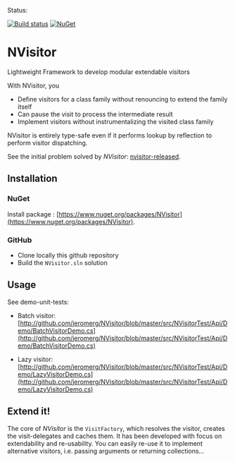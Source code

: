 Status:

[![Build status](https://ci.appveyor.com/api/projects/status/tar7i4r9wbj1s36d/branch/master?svg=true)](https://ci.appveyor.com/project/jeromerg/nvisitor/branch/master)  [![NuGet](https://img.shields.io/nuget/dt/NVisitor.svg)](https://www.nuget.org/packages/NVisitor/)

NVisitor
========

Lightweight Framework to develop modular extendable visitors

With NVisitor, you
- Define visitors for a class family without renouncing to extend the family itself
- Can pause the visit to process the intermediate result
- Implement visitors without instrumentalizing the visited class family

NVisitor is entirely type-safe even if it performs lookup by reflection to perform visitor dispatching.

See the initial problem solved by *NVisitor*: [nvisitor-released](https://jeromerg.github.io/blog/2015/01/06/nvisitor-released/).

Installation
------------

### NuGet

Install package : [https://www.nuget.org/packages/NVisitor](https://www.nuget.org/packages/NVisitor).

### GitHub

- Clone locally this github repository
- Build the `NVisitor.sln` solution

Usage
-----

See demo-unit-tests: 

- Batch visitor: [http://github.com/jeromerg/NVisitor/blob/master/src/NVisitorTest/Api/Demo/BatchVisitorDemo.cs](http://github.com/jeromerg/NVisitor/blob/master/src/NVisitorTest/Api/Demo/BatchVisitorDemo.cs)

- Lazy visitor: [http://github.com/jeromerg/NVisitor/blob/master/src/NVisitorTest/Api/Demo/LazyVisitorDemo.cs](http://github.com/jeromerg/NVisitor/blob/master/src/NVisitorTest/Api/Demo/LazyVisitorDemo.cs)

Extend it!
----------

The core of *NVisitor* is the `VisitFactory`, which resolves the visitor, creates the visit-delegates and caches them. It has been developed with focus on extendability and re-usability. You can easily re-use it to implement alternative visitors, i.e. passing arguments or returning collections...
